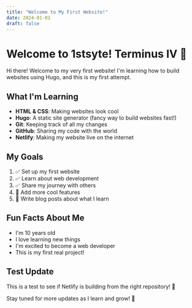 ```yaml
---
title: "Welcome to My First Website!"
date: 2024-01-01
draft: false
---
```


# Welcome to 1stsyte! Terminus IV  🎉

Hi there! Welcome to my very first website! I'm learning how to build websites using Hugo, and this is my first attempt.

## What I'm Learning

- **HTML & CSS**: Making websites look cool
- **Hugo**: A static site generator (fancy way to build websites fast!)
- **Git**: Keeping track of all my changes
- **GitHub**: Sharing my code with the world
- **Netlify**: Making my website live on the internet

## My Goals

1. ✅ Set up my first website
2. ✅ Learn about web development
3. ✅ Share my journey with others
4. 🔄 Add more cool features
5. 🔄 Write blog posts about what I learn

## Fun Facts About Me

- I'm 10 years old
- I love learning new things
- I'm excited to become a web developer
- This is my first real project!

## Test Update

This is a test to see if Netlify is building from the right repository! 🚀

Stay tuned for more updates as I learn and grow! 🚀 
